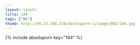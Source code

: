 ```yaml
--- 
layout: sieutv
title: 144
tags: ["0k"]
thumb: http://94.23.248.219/absoluporn-1/image/002/144.jpg
---
```

{% include absoluporn key="144" %} 
